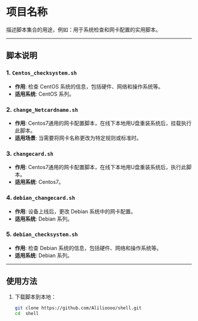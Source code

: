 # 项目名称
描述脚本集合的用途，例如：用于系统检查和网卡配置的实用脚本。

---

## 脚本说明

### 1. `Centos_checksystem.sh`
- **作用**: 检查 CentOS 系统的信息，包括硬件、网络和操作系统等。
- **适用系统**: CentOS 系列。

### 2. `change_Netcardname.sh`
- **作用**: Centos7通用的网卡配置脚本，在线下本地用U盘重装系统后，挂载执行此脚本。
- **适用场景**: 当需要将网卡名称更改为特定规则或标准时。

### 3. `changecard.sh`
- **作用**: Centos7通用的网卡配置脚本，在线下本地用U盘重装系统后，执行此脚本。
- **适用系统**: Centos7。

### 4. `debian_changecard.sh`
- **作用**: 设备上线后，更改 Debian 系统中的网卡配置。
- **适用系统**: Debian 系列。

### 5. `debian_checksystem.sh`
- **作用**: 检查 Debian 系统的信息，包括硬件、网络和操作系统等。
- **适用系统**: Debian 系列。

---

## 使用方法
1. 下载脚本到本地：
   ```bash
   git clone https://github.com/Alilioooo/shell.git
   cd  shell
